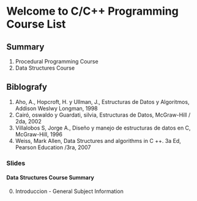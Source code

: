 # Welcome to C/C++ Programming Course List

## Summary

1. Procedural Programming Course
2. Data Structures Course

## Biblografy

1. Aho, A., Hopcroft, H. y Ullman, J., Estructuras de Datos y Algoritmos, Addison Weslwy Longman, 1998
2. Cairó, oswaldo y Guardati, silvia, Estructuras de Datos, McGraw-Hill / 2da, 2002
3. Villalobos S, Jorge A., Diseño y manejo de estructuras de datos en C, McGraw-Hill, 1996
4. Weiss, Mark Allen, Data Structures and algorithms in C ++. 3a Ed, Pearson Education /3ra, 2007

### Slides

#### Data Structures Course Summary

0. Introduccion - General Subject Information

